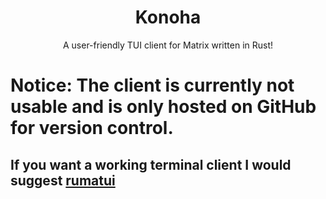 <!--p align="center">
    <img src="need a logo" width="100" />
</p-->
<h1 align="center">Konoha</h1>
<p align="center">A user-friendly TUI client for Matrix written in Rust!</p>

# Notice: The client is currently not usable and is only hosted on GitHub for version control.

## If you want a working terminal client I would suggest [rumatui](https://github.com/DevinR528/rumatui)
